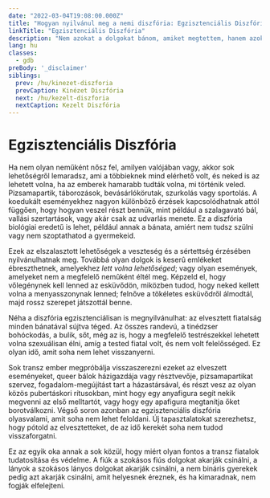 ```yaml
---
date: "2022-03-04T19:08:00.000Z"
title: "Hogyan nyilvánul meg a nemi diszfória: Egzisztenciális Diszfória"
linkTitle: "Egzisztenciális Diszfória"
description: "Nem azokat a dolgokat bánom, amiket megtettem, hanem azokat, amiket nem tettem meg, amikor lehetőségem volt rá."
lang: hu
classes:
  - gdb
preBody: '_disclaimer'
siblings:
  prev: /hu/kinezet-diszforia
  prevCaption: Kinézet Diszfória
  next: /hu/kezelt-diszforia
  nextCaption: Kezelt Diszfória
---
```


# Egzisztenciális Diszfória

Ha nem olyan neműként nősz fel, amilyen valójában vagy, akkor sok lehetőségről lemaradsz, ami a többieknek mind elérhető volt, és neked is az lehetett volna, ha az emberek hamarabb tudták volna, mi történik veled. Pizsamapartik, táborozások, bevásárlókörutak, szurkolás vagy sportolás. A koedukált eseményekhez nagyon különböző érzések kapcsolódhatnak attól függően, hogy hogyan veszel részt bennük, mint például a szalagavató bál, vallási szertartások, vagy akár csak az udvarlás menete. Ez a diszfória biológiai eredetű is lehet, például annak a bánata, amiért nem tudsz szülni vagy nem szoptathatod a gyermekeid.

Ezek az elszalasztott lehetőségek a veszteség és a sértettség érzésében nyilvánulhatnak meg. Továbbá olyan dolgok is keserû emlékeket ébreszthetnek, amelyekhez *lett volna lehetőséged*; vagy olyan események, amelyeket nem a megfelelő nemûként éltél meg. Képzeld el, hogy vőlegénynek kell lenned az esküvődön, miközben tudod, hogy neked kellett volna a menyasszonynak lenned; felnőve a tökéletes esküvődről álmodtál, majd rossz szerepet játszottál benne.

Néha a diszfória egzisztenciálisan is megnyilvánulhat: az elvesztett fiatalság minden bánatával sújtva téged. Az összes randevú, a tinédzser bohóckodás, a bulik, sőt, még az is, hogy a megfelelő testrészekkel lehetett volna szexuálisan élni, amíg a tested fiatal volt, és nem volt felelősséged. Ez olyan idő, amit soha nem lehet visszanyerni.

Sok transz ember megpróbálja visszaszerezni ezeket az elveszett eseményeket, queer bálok házigazdája vagy résztvevője, pizsamapartikat szervez, fogadalom-megújítást tart a házastársával, és részt vesz az olyan közös pubertáskori rítusokban, mint hogy egy anyafigura segít nekik megvenni az első melltartót, vagy hogy egy apafigura megtanítja őket borotválkozni. Végső soron azonban az egzisztenciális diszfória olyasvalami, amit soha nem lehet feloldani. Új tapasztalatokat szerezhetsz, hogy pótold az elvesztetteket, de az idő kerekét soha nem tudod visszaforgatni.

Ez az egyik oka annak a sok közül, hogy miért olyan fontos a transz fiatalok tudatosítása és védelme. A fiúk a szokásos fiús dolgokat akarják csinálni, a lányok a szokásos lányos dolgokat akarják csinálni, a nem bináris gyerekek pedig azt akarják csinálni, amit helyesnek éreznek, és ha kimaradnak, nem fogják elfelejteni.
